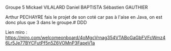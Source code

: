 Groupe 5
Mickael VILALARD
Daniel BAPTISTA
Sébastien GAUTHIER

Arthur PECHAYRE fais le projet de son coté car pas à l'aise en Java, on est donc plus que 3 dans le groupe.# DDD

Lien miro : https://miro.com/welcomeonboard/4oMgcVrnag354VTABoGaGbFVFcWmz46Lr5Je77BYCFutPf5n5Z6VOMnP3FapeV1a